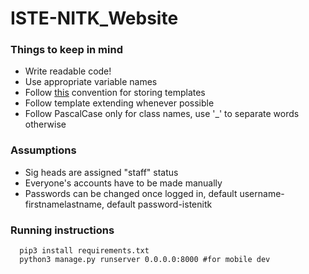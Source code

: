 # ISTE-NITK_Website

### Things to keep in mind

- Write readable code!
- Use appropriate variable names
- Follow <a href="https://stackoverflow.com/a/1747960/4417613">this</a> convention for storing templates
- Follow template extending whenever possible
- Follow PascalCase only for class names, use '_' to separate words otherwise

### Assumptions

- Sig heads are assigned "staff" status
- Everyone's accounts have to be made manually
- Passwords can be changed once logged in, default username-firstnamelastname, default password-istenitk

### Running instructions
```
  pip3 install requirements.txt
  python3 manage.py runserver 0.0.0.0:8000 #for mobile dev
```
